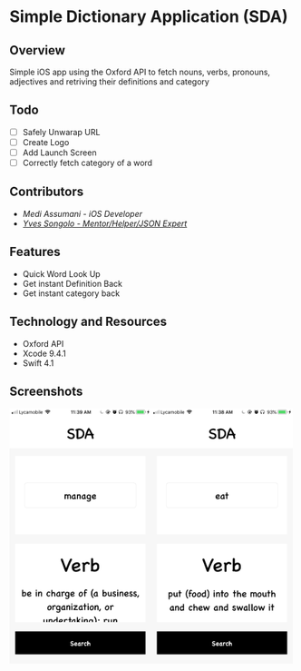 # Simple Dictionary Application (SDA)

## Overview 

Simple iOS app using the Oxford API to fetch nouns, verbs, pronouns, adjectives and retriving their definitions and category

## Todo

- [ ] Safely Unwarap URL
- [ ] Create Logo
- [ ] Add Launch Screen
- [ ] Correctly fetch category of a word 

## Contributors

* <i>Medi Assumani - iOS Developer</i>
* <i><a href = "https://github.com/yveslym">Yves Songolo - Mentor/Helper/JSON Expert</a></i>

## Features 

* Quick Word Look Up
* Get instant Definition Back
* Get instant category back

## Technology and Resources  

* Oxford API
* Xcode 9.4.1
* Swift 4.1 

## Screenshots

<img src= "sc1.png" width = 250 height = 450></img><img src= "sc2.png" width = 250 height = 450>




